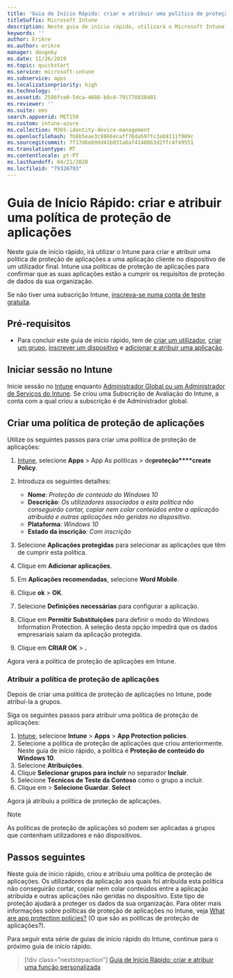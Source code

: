 ```yaml
---
title: 'Guia de Início Rápido: criar e atribuir uma política de proteção de aplicações'
titleSuffix: Microsoft Intune
description: Neste guia de início rápido, utilizará o Microsoft Intune para criar e atribuir uma política de proteção de aplicações.
keywords: ''
author: Erikre
ms.author: erikre
manager: dougeby
ms.date: 11/26/2019
ms.topic: quickstart
ms.service: microsoft-intune
ms.subservice: apps
ms.localizationpriority: high
ms.technology: ''
ms.assetid: 2586fce0-5dca-4686-b9c4-791778838401
ms.reviewer: ''
ms.suite: ems
search.appverid: MET150
ms.custom: intune-azure
ms.collection: M365-identity-device-management
ms.openlocfilehash: fb8b5eae3c88664caff76da597fc3ab9111f989c
ms.sourcegitcommit: 7f17d6eb9dd41b031a6af4148863d2ffc4f49551
ms.translationtype: MT
ms.contentlocale: pt-PT
ms.lasthandoff: 04/21/2020
ms.locfileid: "79326793"
---
```

# <a name="quickstart-create-and-assign-an-app-protection-policy"></a>Guia de Início Rápido: criar e atribuir uma política de proteção de aplicações

Neste guia de início rápido, irá utilizar o Intune para criar e atribuir uma política de proteção de aplicações a uma aplicação cliente no dispositivo de um utilizador final. Intune usa políticas de proteção de aplicações para confirmar que as suas aplicações estão a cumprir os requisitos de proteção de dados da sua organização.

Se não tiver uma subscrição Intune, [inscreva-se numa conta de teste gratuita](../fundamentals/free-trial-sign-up.md).

## <a name="prerequisites"></a>Pré-requisitos

- Para concluir este guia de início rápido, tem de [criar um utilizador](../fundamentals/quickstart-create-user.md), [criar um grupo](../fundamentals/quickstart-create-group.md), [inscrever um dispositivo](../enrollment/quickstart-setup-auto-enrollment.md) e [adicionar e atribuir uma aplicação](quickstart-add-assign-app.md).

## <a name="sign-in-to-intune"></a>Iniciar sessão no Intune

Inicie sessão no [Intune](https://aka.ms/intuneportal) enquanto [Administrador Global ou um Administrador de Serviços do Intune](../fundamentals/users-add.md#types-of-administrators). Se criou uma Subscrição de Avaliação do Intune, a conta com a qual criou a subscrição é de Administrador global.

## <a name="create-an-app-protection-policy"></a>Criar uma política de proteção de aplicações

Utilize os seguintes passos para criar uma política de proteção de aplicações:

1. [Intune](https://aka.ms/intuneportal), selecione **Apps** > App As políticas > de**proteção****create Policy**. 
2. Introduza os seguintes detalhes:

    - **Nome**: *Proteção de conteúdo do Windows 10*
    - **Descrição**: *Os utilizadores associados a esta política não conseguirão cortar, copiar nem colar conteúdos entre a aplicação atribuída e outras aplicações não geridas no dispositivo.*
    - **Plataforma**: *Windows 10*
    - **Estado da inscrição**: *Com inscrição*

3. Selecione **Aplicações protegidas** para selecionar as aplicações que têm de cumprir esta política.
4. Clique em **Adicionar aplicações**.
5. Em **Aplicações recomendadas**, selecione **Word Mobile**.
5. Clique **ok** > **OK**. 
6. Selecione **Definições necessárias** para configurar a aplicação.
7. Clique em **Permitir Substituições** para definir o modo do Windows Information Protection. A seleção desta opção impedirá que os dados empresariais saiam da aplicação protegida.
8. Clique em **CRIAR OK** > **.**

Agora verá a política de proteção de aplicações em Intune.

### <a name="assign-the-app-protection-policy"></a>Atribuir a política de proteção de aplicações

Depois de criar uma política de proteção de aplicações no Intune, pode atribuí-la a grupos. 

Siga os seguintes passos para atribuir uma política de proteção de aplicações:

1. [Intune](https://aka.ms/intuneportal), selecione **Intune** > **Apps** > **App Protection policies**. 
2. Selecione a política de proteção de aplicações que criou anteriormente. Neste guia de início rápido, a política é **Proteção de conteúdo do Windows 10**.
3. Selecione **Atribuições**.
4. Clique **Selecionar grupos para incluir** no separador **Incluir**.
5. Selecione **Técnicos de Teste da Contoso** como o grupo a incluir.
6. Clique em > **Selecione Guardar**. **Select** 

Agora já atribuiu a política de proteção de aplicações.

> [!NOTE]
> As políticas de proteção de aplicações só podem ser aplicadas a grupos que contenham utilizadores e não dispositivos.

## <a name="next-steps"></a>Passos seguintes

Neste guia de início rápido, criou e atribuiu uma política de proteção de aplicações. Os utilizadores da aplicação aos quais foi atribuída esta política não conseguirão cortar, copiar nem colar conteúdos entre a aplicação atribuída e outras aplicações não geridas no dispositivo. Este tipo de proteção ajudará a proteger os dados da sua organização. Para obter mais informações sobre políticas de proteção de aplicações no Intune, veja [What are app protection policies?](app-protection-policy.md) (O que são as políticas de proteção de aplicações?).

Para seguir esta série de guias de início rápido do Intune, continue para o próximo guia de início rápido.

> [!div class="nextstepaction"]
> [Guia de Início Rápido: criar e atribuir uma função personalizada](../fundamentals/create-custom-role.md)
